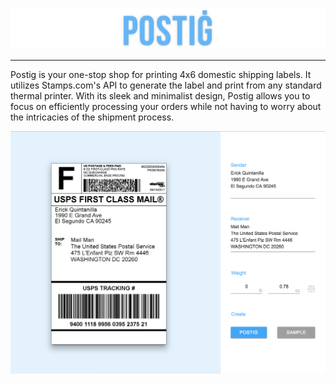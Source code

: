 ![postig logo](./docs/images/title.png?raw=true "Postig")

---

Postig is your one-stop shop for printing 4x6 domestic shipping labels. It utilizes Stamps.com's API to generate the label and print from any standard thermal printer. With its sleek and minimalist design, Postig allows you to focus on efficiently processing your orders while not having to worry about the intricacies of the shipment process.

![main screen](./docs/images/main.png?raw=true "Main page")
